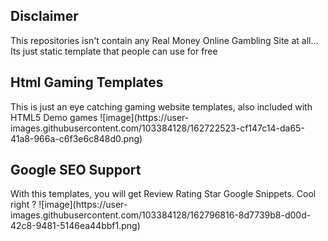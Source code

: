 <h2>Disclaimer</h2>
This repositories isn't contain any Real Money Online Gambling Site at all... Its just static template that people can use for free 

<h2>Html Gaming Templates</h2>
This is just an eye catching gaming website templates, also included with HTML5 Demo games
![image](https://user-images.githubusercontent.com/103384128/162722523-cf147c14-da65-41a8-966a-c6f3e6c848d0.png)
  
<h2>Google SEO Support</h2>
With this templates, you will get Review Rating Star Google Snippets. Cool right ?
![image](https://user-images.githubusercontent.com/103384128/162796816-8d7739b8-d00d-42c8-9481-5146ea44bbf1.png)
